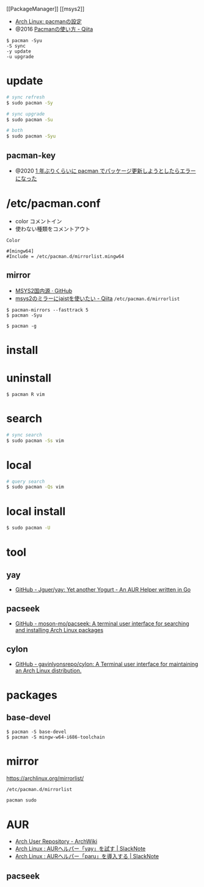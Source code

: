 [[PackageManager]]
[[msys2]]

- [Arch Linux: pacmanの設定](https://zenn.dev/ohno418/articles/13e3472860881d)
- @2016 [Pacmanの使い方 - Qiita](https://qiita.com/MoriokaReimen/items/dbe1448ce6c0f80a6ac1)

```
$ pacman -Syu
-S sync
-y update
-u upgrade
```

# update

```sh
# sync refresh
$ sudo pacman -Sy

# sync upgrade
$ sudo pacman -Su

# both
$ sudo pacman -Syu
```

## pacman-key

- @2020 [1 年ぶりくらいに pacman でパッケージ更新しようとしたらエラーになった](https://zenn.dev/miwarin/articles/e0ca2e9d78a1614fe296)

# /etc/pacman.conf

- color コメントイン
- 使わない種類をコメントアウト

```
Color

#[mingw64]
#Include = /etc/pacman.d/mirrorlist.mingw64
```

## mirror

- [MSYS2国内源 · GitHub](https://gist.github.com/elvisw/cc00088e9c8fd1c83aca)
- [msys2のミラーにjaistを使いたい - Qiita](https://qiita.com/yumetodo/items/94a80ca9d6171e9352a2)
  `/etc/pacman.d/mirrorlist`

```
$ pacman-mirrors --fasttrack 5
$ pacman -Syu
```

```
$ pacman -g
```

# install

# uninstall

```
$ pacman R vim
```

# search

```sh
# sync search
$ sudo pacman -Ss vim
```

# local

```sh
# query search
$ sudo pacman -Qs vim
```

# local install

```sh
$ sudo pacman -U
```

# tool

## yay

- [GitHub - Jguer/yay: Yet another Yogurt - An AUR Helper written in Go](https://github.com/Jguer/yay)

## pacseek

- [GitHub - moson-mo/pacseek: A terminal user interface for searching and installing Arch Linux packages](https://github.com/moson-mo/pacseek)

## cylon

- [GitHub - gavinlyonsrepo/cylon: A Terminal user interface for maintaining an Arch Linux distribution.](https://github.com/gavinlyonsrepo/cylon)

# packages

## base-devel

```
$ pacman -S base-devel
$ pacman -S mingw-w64-i686-toolchain
```

# mirror

https://archlinux.org/mirrorlist/

`/etc/pacman.d/mirrorlist`

```sh
pacman sudo
```

# AUR

- [Arch User Repository - ArchWiki](https://wiki.archlinux.jp/index.php/Arch_User_Repository)
- [Arch Linux : AURヘルパー「yay」を試す | SlackNote](https://slacknotebook.com/testing-out-arch-linux-aur-helper-yay/)
- [Arch Linux : AURヘルパー「paru」を導入する | SlackNote](https://slacknotebook.com/arch-linux-aur-helper-paru/)

## pacseek
